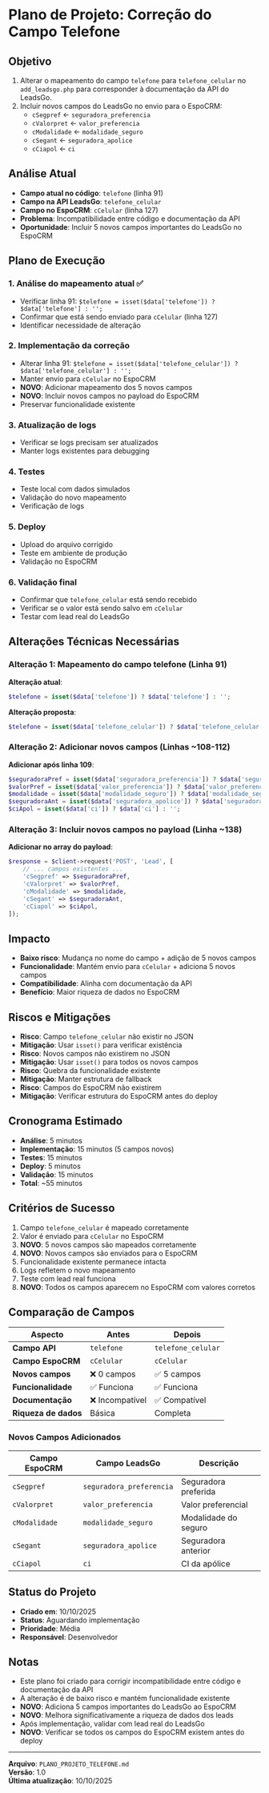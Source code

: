 # Plano de Projeto: Correção do Campo Telefone

## Objetivo
1. Alterar o mapeamento do campo `telefone` para `telefone_celular` no `add_leadsgo.php` para corresponder à documentação da API do LeadsGo.
2. Incluir novos campos do LeadsGo no envio para o EspoCRM:
   - `cSegpref` ← `seguradora_preferencia`
   - `cValorpret` ← `valor_preferencia`
   - `cModalidade` ← `modalidade_seguro`
   - `cSegant` ← `seguradora_apolice`
   - `cCiapol` ← `ci`

## Análise Atual
- **Campo atual no código**: `telefone` (linha 91)
- **Campo na API LeadsGo**: `telefone_celular`
- **Campo no EspoCRM**: `cCelular` (linha 127)
- **Problema**: Incompatibilidade entre código e documentação da API
- **Oportunidade**: Incluir 5 novos campos importantes do LeadsGo no EspoCRM

## Plano de Execução

### 1. Análise do mapeamento atual ✅
- Verificar linha 91: `$telefone = isset($data['telefone']) ? $data['telefone'] : '';`
- Confirmar que está sendo enviado para `cCelular` (linha 127)
- Identificar necessidade de alteração

### 2. Implementação da correção
- Alterar linha 91: `$telefone = isset($data['telefone_celular']) ? $data['telefone_celular'] : '';`
- Manter envio para `cCelular` no EspoCRM
- **NOVO**: Adicionar mapeamento dos 5 novos campos
- **NOVO**: Incluir novos campos no payload do EspoCRM
- Preservar funcionalidade existente

### 3. Atualização de logs
- Verificar se logs precisam ser atualizados
- Manter logs existentes para debugging

### 4. Testes
- Teste local com dados simulados
- Validação do novo mapeamento
- Verificação de logs

### 5. Deploy
- Upload do arquivo corrigido
- Teste em ambiente de produção
- Validação no EspoCRM

### 6. Validação final
- Confirmar que `telefone_celular` está sendo recebido
- Verificar se o valor está sendo salvo em `cCelular`
- Testar com lead real do LeadsGo

## Alterações Técnicas Necessárias

### Alteração 1: Mapeamento do campo telefone (Linha 91)
**Alteração atual**:
```php
$telefone = isset($data['telefone']) ? $data['telefone'] : '';
```

**Alteração proposta**:
```php
$telefone = isset($data['telefone_celular']) ? $data['telefone_celular'] : '';
```

### Alteração 2: Adicionar novos campos (Linhas ~108-112)
**Adicionar após linha 109**:
```php
$seguradoraPref = isset($data['seguradora_preferencia']) ? $data['seguradora_preferencia'] : '';
$valorPref = isset($data['valor_preferencia']) ? $data['valor_preferencia'] : '';
$modalidade = isset($data['modalidade_seguro']) ? $data['modalidade_seguro'] : '';
$seguradoraAnt = isset($data['seguradora_apolice']) ? $data['seguradora_apolice'] : '';
$ciApol = isset($data['ci']) ? $data['ci'] : '';
```

### Alteração 3: Incluir novos campos no payload (Linha ~138)
**Adicionar no array do payload**:
```php
$response = $client->request('POST', 'Lead', [
    // ... campos existentes ...
    'cSegpref' => $seguradoraPref,
    'cValorpret' => $valorPref,
    'cModalidade' => $modalidade,
    'cSegant' => $seguradoraAnt,
    'cCiapol' => $ciApol,
]);
```

## Impacto
- **Baixo risco**: Mudança no nome do campo + adição de 5 novos campos
- **Funcionalidade**: Mantém envio para `cCelular` + adiciona 5 novos campos
- **Compatibilidade**: Alinha com documentação da API
- **Benefício**: Maior riqueza de dados no EspoCRM

## Riscos e Mitigações
- **Risco**: Campo `telefone_celular` não existir no JSON
- **Mitigação**: Usar `isset()` para verificar existência
- **Risco**: Novos campos não existirem no JSON
- **Mitigação**: Usar `isset()` para todos os novos campos
- **Risco**: Quebra da funcionalidade existente
- **Mitigação**: Manter estrutura de fallback
- **Risco**: Campos do EspoCRM não existirem
- **Mitigação**: Verificar estrutura do EspoCRM antes do deploy

## Cronograma Estimado
- **Análise**: 5 minutos
- **Implementação**: 15 minutos (5 campos novos)
- **Testes**: 15 minutos
- **Deploy**: 5 minutos
- **Validação**: 15 minutos
- **Total**: ~55 minutos

## Critérios de Sucesso
1. Campo `telefone_celular` é mapeado corretamente
2. Valor é enviado para `cCelular` no EspoCRM
3. **NOVO**: 5 novos campos são mapeados corretamente
4. **NOVO**: Novos campos são enviados para o EspoCRM
5. Funcionalidade existente permanece intacta
6. Logs refletem o novo mapeamento
7. Teste com lead real funciona
8. **NOVO**: Todos os campos aparecem no EspoCRM com valores corretos

## Comparação de Campos

| Aspecto | Antes | Depois |
|---------|-------|--------|
| **Campo API** | `telefone` | `telefone_celular` |
| **Campo EspoCRM** | `cCelular` | `cCelular` |
| **Novos campos** | ❌ 0 campos | ✅ 5 campos |
| **Funcionalidade** | ✅ Funciona | ✅ Funciona |
| **Documentação** | ❌ Incompatível | ✅ Compatível |
| **Riqueza de dados** | Básica | Completa |

### Novos Campos Adicionados

| Campo EspoCRM | Campo LeadsGo | Descrição |
|---------------|---------------|-----------|
| `cSegpref` | `seguradora_preferencia` | Seguradora preferida |
| `cValorpret` | `valor_preferencia` | Valor preferencial |
| `cModalidade` | `modalidade_seguro` | Modalidade do seguro |
| `cSegant` | `seguradora_apolice` | Seguradora anterior |
| `cCiapol` | `ci` | CI da apólice |

## Status do Projeto
- **Criado em**: 10/10/2025
- **Status**: Aguardando implementação
- **Prioridade**: Média
- **Responsável**: Desenvolvedor

## Notas
- Este plano foi criado para corrigir incompatibilidade entre código e documentação da API
- A alteração é de baixo risco e mantém funcionalidade existente
- **NOVO**: Adiciona 5 campos importantes do LeadsGo ao EspoCRM
- **NOVO**: Melhora significativamente a riqueza de dados dos leads
- Após implementação, validar com lead real do LeadsGo
- **NOVO**: Verificar se todos os campos do EspoCRM existem antes do deploy

---

**Arquivo**: `PLANO_PROJETO_TELEFONE.md`  
**Versão**: 1.0  
**Última atualização**: 10/10/2025
